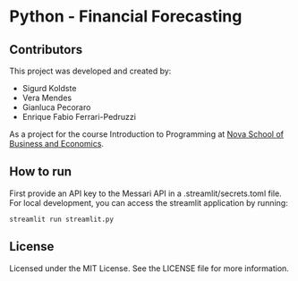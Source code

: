 # Python - Financial Forecasting

## Contributors

This project was developed and created by:

- Sigurd Koldste
- Vera Mendes
- Gianluca Pecoraro
- Enrique Fabio Ferrari-Pedruzzi

As a project for the course Introduction to Programming at [Nova School of Business and Economics]("https://novasbe.pt/").

## How to run

First provide an API key to the Messari API in a .streamlit/secrets.toml file.
For local development, you can access the streamlit application by running:

`streamlit run streamlit.py`

## License

Licensed under the MIT License. See the LICENSE file for more information.
